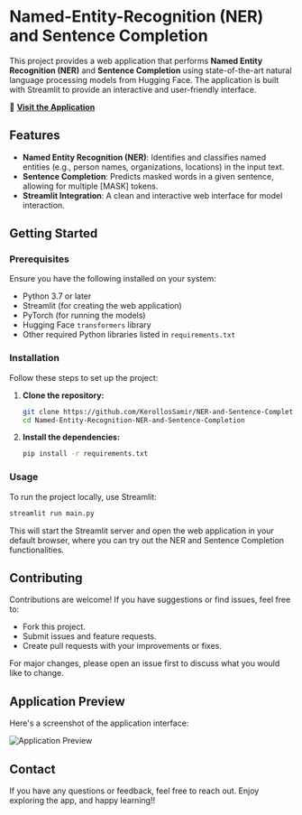 
# Named-Entity-Recognition (NER) and Sentence Completion

This project provides a web application that performs **Named Entity Recognition (NER)** and **Sentence Completion** using state-of-the-art natural language processing models from Hugging Face. The application is built with Streamlit to provide an interactive and user-friendly interface.

🔗 **[Visit the Application](https://ner-and-sentence-completion-xgp6aeodasayb9svbyxhnw.streamlit.app/)**

## Features

- **Named Entity Recognition (NER)**: Identifies and classifies named entities (e.g., person names, organizations, locations) in the input text.
- **Sentence Completion**: Predicts masked words in a given sentence, allowing for multiple [MASK] tokens.
- **Streamlit Integration**: A clean and interactive web interface for model interaction.

## Getting Started

### Prerequisites

Ensure you have the following installed on your system:

- Python 3.7 or later
- Streamlit (for creating the web application)
- PyTorch (for running the models)
- Hugging Face `transformers` library
- Other required Python libraries listed in `requirements.txt`

### Installation

Follow these steps to set up the project:

1. **Clone the repository:**

    ```bash
    git clone https://github.com/KerollosSamir/NER-and-Sentence-Completion.git
    cd Named-Entity-Recognition-NER-and-Sentence-Completion
    ```

2. **Install the dependencies:**

    ```bash
    pip install -r requirements.txt
    ```

### Usage

To run the project locally, use Streamlit:

```bash
streamlit run main.py
```

This will start the Streamlit server and open the web application in your default browser, where you can try out the NER and Sentence Completion functionalities.

## Contributing

Contributions are welcome! If you have suggestions or find issues, feel free to:

- Fork this project.
- Submit issues and feature requests.
- Create pull requests with your improvements or fixes.

For major changes, please open an issue first to discuss what you would like to change.

## Application Preview

Here's a screenshot of the application interface:

![Application Preview](https://github.com/user-attachments/assets/7143f8e1-5c93-4481-9664-fe21e3b7f947)



## Contact

If you have any questions or feedback, feel free to reach out. Enjoy exploring the app, and happy learning!!
